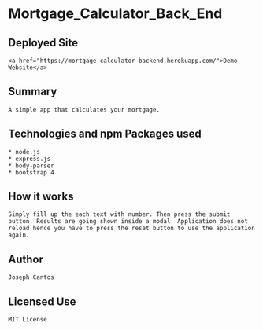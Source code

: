 # Mortgage_Calculator_Back_End

## Deployed Site
    <a href="https://mortgage-calculator-backend.herokuapp.com/">Demo Website</a>

## Summary 

    A simple app that calculates your mortgage.

## Technologies and npm Packages used
    * node.js
    * express.js
    * body-parser
    * bootstrap 4

## How it works
    
    Simply fill up the each text with number. Then press the submit button. Results are going shown inside a modal. Application does not reload hence you have to press the reset button to use the application again.

## Author 

    Joseph Cantos

## Licensed Use
    MIT License